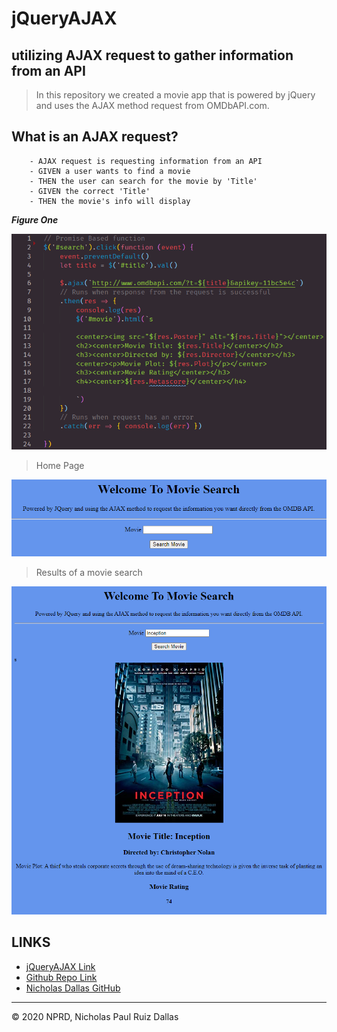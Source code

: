 # jQueryAJAX
## utilizing AJAX request to gather information from an API

> In this repository we created a movie app that is powered by jQuery and uses the AJAX method request from OMDbAPI.com. 

## What is an AJAX request? 

```
    - AJAX request is requesting information from an API
    - GIVEN a user wants to find a movie
    - THEN the user can search for the movie by 'Title'
    - GIVEN the correct 'Title'
    - THEN the movie's info will display

```

***Figure One***

![AJAX](./photos/AJAX.PNG)

> Home Page

![homePage](./photos/homePage.PNG)

> Results of a movie search

![inception](./photos/inception.PNG)

## LINKS

- [jQueryAJAX Link](https://nicholasd-uci.github.io/jQueryAJAX/)
- [Github Repo Link](https://github.com/nicholasd-uci/jQueryAJAX)
- [Nicholas Dallas GitHub](https://github.com/nicholasd-uci)

- - -
© 2020 NPRD, Nicholas Paul Ruiz Dallas